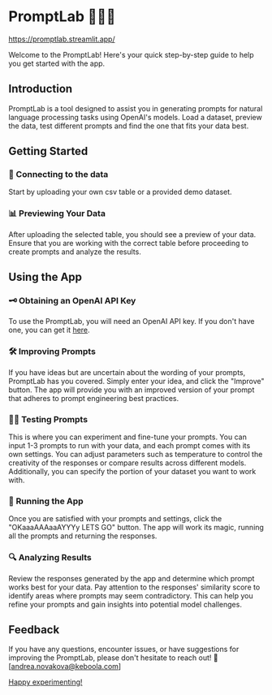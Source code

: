 # PromptLab 👩🏻‍🔬

https://promptlab.streamlit.app/

Welcome to the PromptLab! Here's your quick step-by-step guide to help you get started with the app.

## Introduction
PromptLab is a tool designed to assist you in generating prompts for natural language processing tasks using OpenAI's models. Load a dataset, preview the data, test different prompts and find the one that fits your data best.

## Getting Started

### 🔄 Connecting to the data
Start by uploading your own csv table or a provided demo dataset.

### 📊 Previewing Your Data
After uploading the selected table, you should see a preview of your data. Ensure that you are working with the correct table before proceeding to create prompts and analyze the results.

## Using the App

### 🗝️ Obtaining an OpenAI API Key
To use the PromptLab, you will need an OpenAI API key. If you don't have one, you can get it [here](https://platform.openai.com/account/api-keys).

### 🛠️ Improving Prompts
If you have ideas but are uncertain about the wording of your prompts, PromptLab has you covered. Simply enter your idea, and click the "Improve" button. The app will provide you with an improved version of your prompt that adheres to prompt engineering best practices.

### 🤹‍♂️ Testing Prompts
This is where you can experiment and fine-tune your prompts. You can input 1-3 prompts to run with your data, and each prompt comes with its own settings. You can adjust parameters such as temperature to control the creativity of the responses or compare results across different models. Additionally, you can specify the portion of your dataset you want to work with.

### 🎢 Running the App
Once you are satisfied with your prompts and settings, click the "OKaaaAAAaaAYYYy LETS GO" button. The app will work its magic, running all the prompts and returning the responses.

### 🔍 Analyzing Results
Review the responses generated by the app and determine which prompt works best for your data. Pay attention to the responses' similarity score to identify areas where prompts may seem contradictory. This can help you refine your prompts and gain insights into potential model challenges.

## Feedback
If you have any questions, encounter issues, or have suggestions for improving the PromptLab, please don't hesitate to reach out! 💌 [andrea.novakova@keboola.com]

[Happy experimenting!](https://promptlab.streamlit.app/)